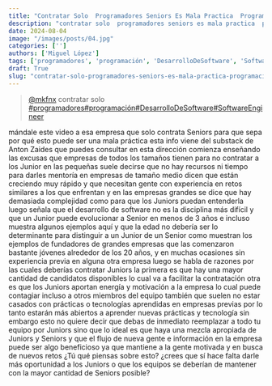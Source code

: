 ```yaml
---
title: "Contratar Solo  Programadores Seniors Es Mala Practica  Programacion  Desarrollodesoftware  Softwareengineer"
description: "contratar solo  programadores seniors es mala practica  programacion  desarrollodesoftware  softwareengineer"
date: 2024-08-04
image: "/images/posts/04.jpg"
categories: ['']
authors: ['Miguel López']
tags: ['programadores', 'programación', 'DesarrolloDeSoftware', 'SoftwareEngineer']
draft: True
slug: "contratar-solo-programadores-seniors-es-mala-practica-programacion-desarrollodesoftware-softwareengineer"
---
```


<blockquote class="tiktok-embed" cite="{https://www.tiktok.com/@mkfnx/video/7328148335955741957}" data-video-id="7328148335955741957" style="max-width: 605px;min-width: 325px;" > <section> <a target="_blank" title="@mkfnx" href="https://www.tiktok.com/@mkfnx?refer=embed">@mkfnx</a> contratar solo  </section> <a title="programadores" target="_blank" href="https://www.tiktok.com/tag/programadores?refer=embed">#programadores</a><a title="programación" target="_blank" href="https://www.tiktok.com/tag/programación?refer=embed">#programación</a><a title="DesarrolloDeSoftware" target="_blank" href="https://www.tiktok.com/tag/DesarrolloDeSoftware?refer=embed">#DesarrolloDeSoftware</a><a title="SoftwareEngineer" target="_blank" href="https://www.tiktok.com/tag/SoftwareEngineer?refer=embed">#SoftwareEngineer</a> </blockquote> <script async src="https://www.tiktok.com/embed.js"></script>

mándale este video a esa empresa que solo contrata Seniors para que sepa por qué esto puede ser una mala práctica esta info viene del substack de Anton Zaides que puedes consultar en esta dirección comienza enseñando las excusas que empresas de todos los tamaños tienen para no contratar a los Junior en las pequeñas suele decirse que no hay recursos ni tiempo para darles mentoría en empresas de tamaño medio dicen que están creciendo muy rápido y que necesitan gente con experiencia en retos similares a los que enfrentan y en las empresas grandes se dice que hay demasiada complejidad como para que los Juniors puedan entenderla luego señala que el desarrollo de software no es la disciplina más difícil y que un Junior puede evolucionar a Senior en menos de 3 años e incluso muestra algunos ejemplos aquí y que la edad no debería ser lo determinante para distinguir a un Junior de un Senior como muestran los ejemplos de fundadores de grandes empresas que las comenzaron bastante jóvenes alrededor de los 20 años, y en muchas ocasiones sin experiencia previa en alguna otra empresa luego se habla de razones por las cuales deberías contratar Juniors la primera es que hay una mayor cantidad de candidatos disponibles lo cual va a facilitar la contratación otra es que los Juniors aportan energía y motivación a la empresa lo cual puede contagiar incluso a otros miembros del equipo también que suelen no estar casados con prácticas o tecnologías aprendidas en empresas previas por lo tanto estarán más abiertos a aprender nuevas prácticas y tecnología sin embargo esto no quiere decir que debas de inmediato reemplazar a todo tu equipo por Juniors sino que lo ideal es que haya una mezcla apropiada de Juniors y Seniors y que el flujo de nueva gente e información en la empresa puede ser algo beneficioso ya que mantiene a la gente motivada y en busca de nuevos retos ¿Tú qué piensas sobre esto? ¿crees que sí hace falta darle más oportunidad a los Juniors o que los equipos se deberían de mantener con la mayor cantidad de Seniors posible? 